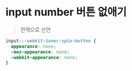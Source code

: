 # input number 버튼 없애기

> 전역으로 선언

```css
input::-webkit-inner-spin-button {
  appearance: none;
  -moz-appearance: none;
  -webkit-appearance: none;
}
```
